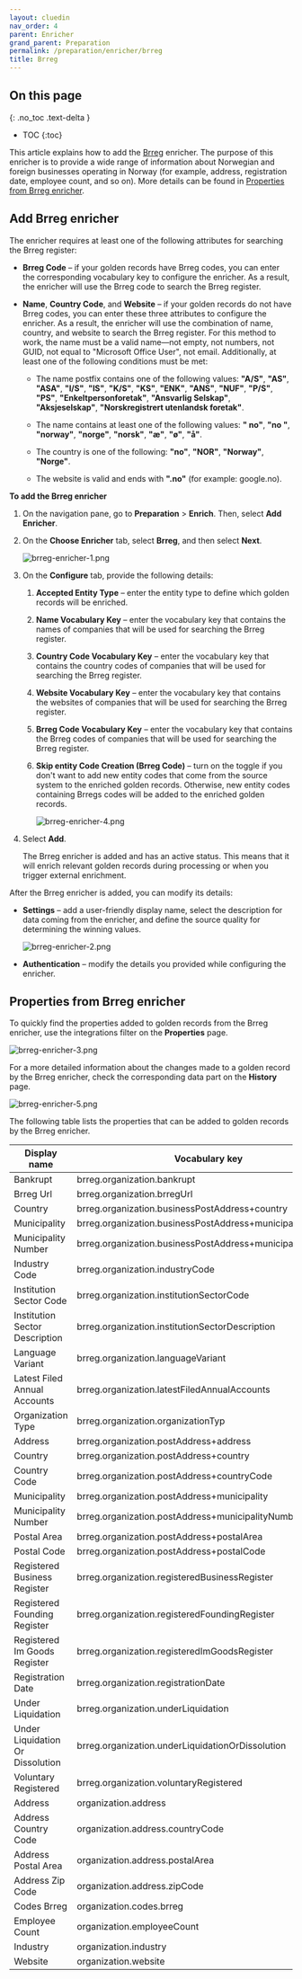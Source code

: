 ```yaml
---
layout: cluedin
nav_order: 4
parent: Enricher
grand_parent: Preparation
permalink: /preparation/enricher/brreg
title: Brreg
---
```

## On this page
{: .no_toc .text-delta }
- TOC
{:toc}

This article explains how to add the [Brreg](https://www.brreg.no/) enricher. The purpose of this enricher is to provide a wide range of information about Norwegian and foreign businesses operating in Norway (for example, address, registration date, employee count, and so on). More details can be found in [Properties from Brreg enricher](#properties-from-brreg-enricher).

## Add Brreg enricher

The enricher requires at least one of the following attributes for searching the Brreg register:

- **Brreg Code** – if your golden records have Brreg codes, you can enter the corresponding vocabulary key to configure the enricher. As a result, the enricher will use the Brreg code to search the Brreg register.

- **Name**, **Country Code**, and **Website** – if your golden records do not have Brreg codes, you can enter these three attributes to configure the enricher. As a result, the enricher will use the combination of name, country, and website to search the Brreg register. For this method to work, the name must be a valid name—not empty, not numbers, not GUID, not equal to "Microsoft Office User", not email. Additionally, at least one of the following conditions must be met:

    - The name postfix contains one of the following values: **"A/S"**, **"AS"**, **"ASA"**, **"I/S"**, **"IS"**, **"K/S"**, **"KS"**, **"ENK"**, **"ANS"**, **"NUF"**, **"P/S"**, **"PS"**, **"Enkeltpersonforetak"**, **"Ansvarlig Selskap"**, **"Aksjeselskap"**, **"Norskregistrert utenlandsk foretak"**.

    - The name contains at least one of the following values: **" no"**, **"no "**, **"norway"**, **"norge"**, **"norsk"**, **"æ"**, **"ø"**, **"å"**.

    - The country is one of the following: **"no"**, **"NOR"**, **"Norway"**, **"Norge"**.

    - The website is valid and ends with **".no"** (for example: google.no).

**To add the Brreg enricher**

1. On the navigation pane, go to **Preparation** > **Enrich**. Then, select **Add Enricher**.

1. On the **Choose Enricher** tab, select **Brreg**, and then select **Next**.

    ![brreg-enricher-1.png](../../assets/images/preparation/enricher/brreg-enricher-1.png)

1. On the **Configure** tab, provide the following details:

    1. **Accepted Entity Type** – enter the entity type to define which golden records will be enriched.

    1. **Name Vocabulary Key** – enter the vocabulary key that contains the names of companies that will be used for searching the Brreg register.

    1. **Country Code Vocabulary Key** – enter the vocabulary key that contains the country codes of companies that will be used for searching the Brreg register.

    1. **Website Vocabulary Key** – enter the vocabulary key that contains the websites of companies that will be used for searching the Brreg register.

    1. **Brreg Code Vocabulary Key** – enter the vocabulary key that contains the Brreg codes of companies that will be used for searching the Brreg register.

    1. **Skip entity Code Creation (Brreg Code)** – turn on the toggle if you don't want to add new entity codes that come from the source system to the enriched golden records. Otherwise, new entity codes containing Brregs codes will be added to the enriched golden records.

        ![brreg-enricher-4.png](../../assets/images/preparation/enricher/brreg-enricher-4.png)

1. Select **Add**.

    The Brreg enricher is added and has an active status. This means that it will enrich relevant golden records during processing or when you trigger external enrichment.

After the Brreg enricher is added, you can modify its details:

- **Settings** – add a user-friendly display name, select the description for data coming from the enricher, and define the source quality for determining the winning values.

    ![brreg-enricher-2.png](../../assets/images/preparation/enricher/brreg-enricher-2.png)

- **Authentication** – modify the details you provided while configuring the enricher.    

## Properties from Brreg enricher

To quickly find the properties added to golden records from the Brreg enricher, use the integrations filter on the **Properties** page.

![brreg-enricher-3.png](../../assets/images/preparation/enricher/brreg-enricher-3.png)

For a more detailed information about the changes made to a golden record by the Brreg enricher, check the corresponding data part on the **History** page.

![brreg-enricher-5.png](../../assets/images/preparation/enricher/brreg-enricher-3.png)

The following table lists the properties that can be added to golden records by the Brreg enricher.

| Display name | Vocabulary key |
|--|--|
| Bankrupt | brreg.organization.bankrupt |
| Brreg Url | brreg.organization.brregUrl |
| Country | brreg.organization.businessPostAddress+country |
| Municipality | brreg.organization.businessPostAddress+municipality |
| Municipality Number | brreg.organization.businessPostAddress+municipalityNumber |
| Industry Code | brreg.organization.industryCode |
| Institution Sector Code | brreg.organization.institutionSectorCode |
| Institution Sector Description | brreg.organization.institutionSectorDescription |
| Language Variant | brreg.organization.languageVariant |
| Latest Filed Annual Accounts | brreg.organization.latestFiledAnnualAccounts |
| Organization Type | brreg.organization.organizationTyp |
| Address | brreg.organization.postAddress+address |
| Country | brreg.organization.postAddress+country |
| Country Code | brreg.organization.postAddress+countryCode |
| Municipality | brreg.organization.postAddress+municipality |
| Municipality Number | brreg.organization.postAddress+municipalityNumber |
| Postal Area | brreg.organization.postAddress+postalArea |
| Postal Code | brreg.organization.postAddress+postalCode |
| Registered Business Register | brreg.organization.registeredBusinessRegister |
| Registered Founding Register | brreg.organization.registeredFoundingRegister |
| Registered Im Goods Register | brreg.organization.registeredImGoodsRegister |
| Registration Date | brreg.organization.registrationDate |
| Under Liquidation | brreg.organization.underLiquidation |
| Under Liquidation Or Dissolution | brreg.organization.underLiquidationOrDissolution |
| Voluntary Registered | brreg.organization.voluntaryRegistered |
| Address | organization.address |
| Address Country Code | organization.address.countryCode |
| Address Postal Area | organization.address.postalArea |
| Address Zip Code | organization.address.zipCode |
| Codes Brreg | organization.codes.brreg |
| Employee Count | organization.employeeCount |
| Industry | organization.industry |
| Website | organization.website |